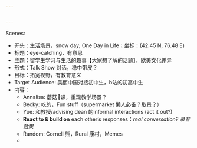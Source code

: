 ```yaml
---


---
```


<p>Scenes:</p>
<ul>
<li>开头：生活场景，snow day; One Day in Life；坐标：(42.45 N, 76.48 E)</li>
<li>标题：eye-catching，有意思</li>
<li>主题：留学生学习与生活的趣事【大家想了解的话题】，欧美文化差异</li>
<li>形式：Talk Show 对话，稳中带皮？</li>
<li>目标：拓宽视野，有教育意义</li>
<li>Target Audience: 美丽中国对接初中生，b站的初高中生</li>
<li>内容：
<ul>
<li>Annalisa: 蘑菇🍄课，重现教学场景？</li>
<li>Becky: 吃的，Fun stuff（supermarket 懒人必备？取景？）</li>
<li>Yue: 和教授/advising dean 的informal interactions (act it out?)</li>
<li><strong>React to &amp; build on</strong> each other’s responses：<em>real conversation? 录音效果</em></li>
<li>Random: Cornell 熊，Rural 康村，Memes</li>
<li></li>
</ul>
</li>
</ul>

